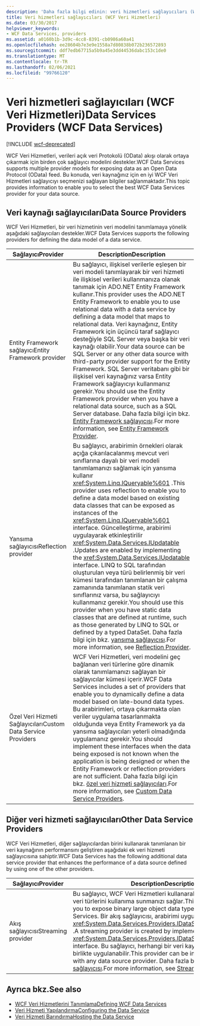 ```yaml
---
description: 'Daha fazla bilgi edinin: veri hizmetleri sağlayıcıları (WCF Veri Hizmetleri)'
title: Veri hizmetleri sağlayıcıları (WCF Veri Hizmetleri)
ms.date: 03/30/2017
helpviewer_keywords:
- WCF Data Services, providers
ms.assetid: a0160b1b-3d9c-4cc8-8391-cb0986a60a41
ms.openlocfilehash: ee28604b7e3e9e1558a7d80838b072b236572893
ms.sourcegitcommit: ddf7edb67715a5b9a45e3dd44536dabc153c1de0
ms.translationtype: MT
ms.contentlocale: tr-TR
ms.lasthandoff: 02/06/2021
ms.locfileid: "99766120"
---
```

# <a name="data-services-providers-wcf-data-services"></a><span data-ttu-id="9bf53-103">Veri hizmetleri sağlayıcıları (WCF Veri Hizmetleri)</span><span class="sxs-lookup"><span data-stu-id="9bf53-103">Data Services Providers (WCF Data Services)</span></span>

[!INCLUDE [wcf-deprecated](~/includes/wcf-deprecated.md)]

<span data-ttu-id="9bf53-104">WCF Veri Hizmetleri, verileri açık veri Protokolü (OData) akışı olarak ortaya çıkarmak için birden çok sağlayıcı modelini destekler.</span><span class="sxs-lookup"><span data-stu-id="9bf53-104">WCF Data Services supports multiple provider models for exposing data as an Open Data Protocol (OData) feed.</span></span> <span data-ttu-id="9bf53-105">Bu konuda, veri kaynağınız için en iyi WCF Veri Hizmetleri sağlayıcıyı seçmenizi sağlayan bilgiler sağlanmaktadır.</span><span class="sxs-lookup"><span data-stu-id="9bf53-105">This topic provides information to enable you to select the best WCF Data Services provider for your data source.</span></span>  
  
## <a name="data-source-providers"></a><span data-ttu-id="9bf53-106">Veri kaynağı sağlayıcıları</span><span class="sxs-lookup"><span data-stu-id="9bf53-106">Data Source Providers</span></span>  

 <span data-ttu-id="9bf53-107">WCF Veri Hizmetleri, bir veri hizmetinin veri modelini tanımlamaya yönelik aşağıdaki sağlayıcıları destekler.</span><span class="sxs-lookup"><span data-stu-id="9bf53-107">WCF Data Services supports the following providers for defining the data model of a data service.</span></span>  
  
|<span data-ttu-id="9bf53-108">Sağlayıcı</span><span class="sxs-lookup"><span data-stu-id="9bf53-108">Provider</span></span>|<span data-ttu-id="9bf53-109">Description</span><span class="sxs-lookup"><span data-stu-id="9bf53-109">Description</span></span>|  
|--------------|-----------------|  
|<span data-ttu-id="9bf53-110">Entity Framework sağlayıcı</span><span class="sxs-lookup"><span data-stu-id="9bf53-110">Entity Framework provider</span></span>|<span data-ttu-id="9bf53-111">Bu sağlayıcı, ilişkisel verilerle eşleşen bir veri modeli tanımlayarak bir veri hizmeti ile ilişkisel verileri kullanmanıza olanak tanımak için ADO.NET Entity Framework kullanır.</span><span class="sxs-lookup"><span data-stu-id="9bf53-111">This provider uses the ADO.NET Entity Framework to enable you to use relational data with a data service by defining a data model that maps to relational data.</span></span> <span data-ttu-id="9bf53-112">Veri kaynağınız, Entity Framework için üçüncü taraf sağlayıcı desteğiyle SQL Server veya başka bir veri kaynağı olabilir.</span><span class="sxs-lookup"><span data-stu-id="9bf53-112">Your data source can be SQL Server or any other data source with third-party provider support for the Entity Framework.</span></span> <span data-ttu-id="9bf53-113">SQL Server veritabanı gibi bir ilişkisel veri kaynağınız varsa Entity Framework sağlayıcıyı kullanmanız gerekir.</span><span class="sxs-lookup"><span data-stu-id="9bf53-113">You should use the Entity Framework provider when you have a relational data source, such as a SQL Server database.</span></span> <span data-ttu-id="9bf53-114">Daha fazla bilgi için bkz. [Entity Framework sağlayıcısı](entity-framework-provider-wcf-data-services.md).</span><span class="sxs-lookup"><span data-stu-id="9bf53-114">For more information, see [Entity Framework Provider](entity-framework-provider-wcf-data-services.md).</span></span>|  
|<span data-ttu-id="9bf53-115">Yansıma sağlayıcısı</span><span class="sxs-lookup"><span data-stu-id="9bf53-115">Reflection provider</span></span>|<span data-ttu-id="9bf53-116">Bu sağlayıcı, arabirimin örnekleri olarak açığa çıkarılacalanmış mevcut veri sınıflarına dayalı bir veri modeli tanımlamanızı sağlamak için yansıma kullanır <xref:System.Linq.IQueryable%601> .</span><span class="sxs-lookup"><span data-stu-id="9bf53-116">This provider uses reflection to enable you to define a data model based on existing data classes that can be exposed as instances of the <xref:System.Linq.IQueryable%601> interface.</span></span> <span data-ttu-id="9bf53-117">Güncelleştirme, arabirimi uygulayarak etkinleştirilir <xref:System.Data.Services.IUpdatable> .</span><span class="sxs-lookup"><span data-stu-id="9bf53-117">Updates are enabled by implementing the <xref:System.Data.Services.IUpdatable> interface.</span></span> <span data-ttu-id="9bf53-118">LINQ to SQL tarafından oluşturulan veya türü belirlenmiş bir veri kümesi tarafından tanımlanan bir çalışma zamanında tanımlanan statik veri sınıflarınız varsa, bu sağlayıcıyı kullanmanız gerekir.</span><span class="sxs-lookup"><span data-stu-id="9bf53-118">You should use this provider when you have static data classes that are defined at runtime, such as those generated by LINQ to SQL or defined by a typed DataSet.</span></span> <span data-ttu-id="9bf53-119">Daha fazla bilgi için bkz. [yansıma sağlayıcısı](reflection-provider-wcf-data-services.md).</span><span class="sxs-lookup"><span data-stu-id="9bf53-119">For more information, see [Reflection Provider](reflection-provider-wcf-data-services.md).</span></span>|  
|<span data-ttu-id="9bf53-120">Özel Veri Hizmeti Sağlayıcıları</span><span class="sxs-lookup"><span data-stu-id="9bf53-120">Custom Data Service Providers</span></span>|<span data-ttu-id="9bf53-121">WCF Veri Hizmetleri, veri modelini geç bağlanan veri türlerine göre dinamik olarak tanımlamanızı sağlayan bir sağlayıcılar kümesi içerir.</span><span class="sxs-lookup"><span data-stu-id="9bf53-121">WCF Data Services includes a set of providers that enable you to dynamically define a data model based on late-bound data types.</span></span> <span data-ttu-id="9bf53-122">Bu arabirimleri, ortaya çıkarmakta olan veriler uygulama tasarlanmakta olduğunda veya Entity Framework ya da yansıma sağlayıcıları yeterli olmadığında uygulamanız gerekir.</span><span class="sxs-lookup"><span data-stu-id="9bf53-122">You should implement these interfaces when the data being exposed is not known when the application is being designed or when the Entity Framework or reflection providers are not sufficient.</span></span> <span data-ttu-id="9bf53-123">Daha fazla bilgi için bkz. [özel veri hizmeti sağlayıcıları](custom-data-service-providers-wcf-data-services.md).</span><span class="sxs-lookup"><span data-stu-id="9bf53-123">For more information, see [Custom Data Service Providers](custom-data-service-providers-wcf-data-services.md).</span></span>|  
  
## <a name="other-data-service-providers"></a><span data-ttu-id="9bf53-124">Diğer veri hizmeti sağlayıcıları</span><span class="sxs-lookup"><span data-stu-id="9bf53-124">Other Data Service Providers</span></span>  

 <span data-ttu-id="9bf53-125">WCF Veri Hizmetleri, diğer sağlayıcılardan birini kullanarak tanımlanan bir veri kaynağının performansını geliştiren aşağıdaki ek veri hizmeti sağlayıcısına sahiptir.</span><span class="sxs-lookup"><span data-stu-id="9bf53-125">WCF Data Services has the following additional data service provider that enhances the performance of a data source defined by using one of the other providers.</span></span>  
  
|<span data-ttu-id="9bf53-126">Sağlayıcı</span><span class="sxs-lookup"><span data-stu-id="9bf53-126">Provider</span></span>|<span data-ttu-id="9bf53-127">Description</span><span class="sxs-lookup"><span data-stu-id="9bf53-127">Description</span></span>|  
|--------------|-----------------|  
|<span data-ttu-id="9bf53-128">Akış sağlayıcısı</span><span class="sxs-lookup"><span data-stu-id="9bf53-128">Streaming provider</span></span>|<span data-ttu-id="9bf53-129">Bu sağlayıcı, WCF Veri Hizmetleri kullanarak ikili büyük nesne veri türlerini kullanıma sunmanızı sağlar.</span><span class="sxs-lookup"><span data-stu-id="9bf53-129">This provider enables you to expose binary large object data types by using WCF Data Services.</span></span> <span data-ttu-id="9bf53-130">Bir akış sağlayıcısı, arabirimi uygulayarak oluşturulur <xref:System.Data.Services.Providers.IDataServiceStreamProvider> .</span><span class="sxs-lookup"><span data-stu-id="9bf53-130">A streaming provider is created by implementing the <xref:System.Data.Services.Providers.IDataServiceStreamProvider> interface.</span></span> <span data-ttu-id="9bf53-131">Bu sağlayıcı, herhangi bir veri kaynağı sağlayıcısıyla birlikte uygulanabilir.</span><span class="sxs-lookup"><span data-stu-id="9bf53-131">This provider can be implemented together with any data source provider.</span></span> <span data-ttu-id="9bf53-132">Daha fazla bilgi için bkz. [Akış sağlayıcısı](streaming-provider-wcf-data-services.md).</span><span class="sxs-lookup"><span data-stu-id="9bf53-132">For more information, see [Streaming Provider](streaming-provider-wcf-data-services.md).</span></span>|  
  
## <a name="see-also"></a><span data-ttu-id="9bf53-133">Ayrıca bkz.</span><span class="sxs-lookup"><span data-stu-id="9bf53-133">See also</span></span>

- [<span data-ttu-id="9bf53-134">WCF Veri Hizmetlerini Tanımlama</span><span class="sxs-lookup"><span data-stu-id="9bf53-134">Defining WCF Data Services</span></span>](defining-wcf-data-services.md)
- [<span data-ttu-id="9bf53-135">Veri Hizmeti Yapılandırma</span><span class="sxs-lookup"><span data-stu-id="9bf53-135">Configuring the Data Service</span></span>](configuring-the-data-service-wcf-data-services.md)
- [<span data-ttu-id="9bf53-136">Veri Hizmeti Barındırma</span><span class="sxs-lookup"><span data-stu-id="9bf53-136">Hosting the Data Service</span></span>](hosting-the-data-service-wcf-data-services.md)
